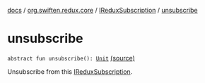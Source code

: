 [docs](../../index.md) / [org.swiften.redux.core](../index.md) / [IReduxSubscription](index.md) / [unsubscribe](./unsubscribe.md)

# unsubscribe

`abstract fun unsubscribe(): `[`Unit`](https://kotlinlang.org/api/latest/jvm/stdlib/kotlin/-unit/index.html) [(source)](https://github.com/protoman92/KotlinRedux/tree/master/common\common-core\src\main\kotlin/org/swiften/redux/core/Subscription.kt#L25)

Unsubscribe from this [IReduxSubscription](index.md).

